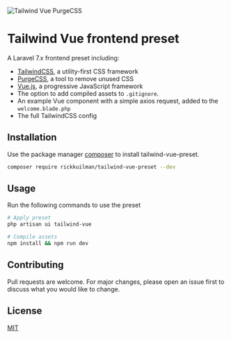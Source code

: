 ![Tailwind Vue PurgeCSS](https://user-images.githubusercontent.com/7881219/71671696-ff8ad900-2d73-11ea-8aa5-6b96e719b6d7.png)
# Tailwind Vue frontend preset

A Laravel 7.x frontend preset including:

* [TailwindCSS](https://tailwindcss.com/), a utility-first CSS framework
* [PurgeCSS](https://www.purgecss.com/), a tool to remove unused CSS
* [Vue.js](https://vuejs.org/), a progressive JavaScript framework
* The option to add compiled assets to `.gitignore`.
* An example Vue component with a simple axios request, added to the `welcome.blade.php`
* The full TailwindCSS config

## Installation

Use the package manager [composer](https://getcomposer.org/) to install tailwind-vue-preset.

```bash
composer require rickkuilman/tailwind-vue-preset --dev
```

## Usage

Run the following commands to use the preset

```bash
# Apply preset
php artisan ui tailwind-vue

# Compile assets
npm install && npm run dev
```

## Contributing
Pull requests are welcome. For major changes, please open an issue first to discuss what you would like to change.

## License
[MIT](https://choosealicense.com/licenses/mit/)
